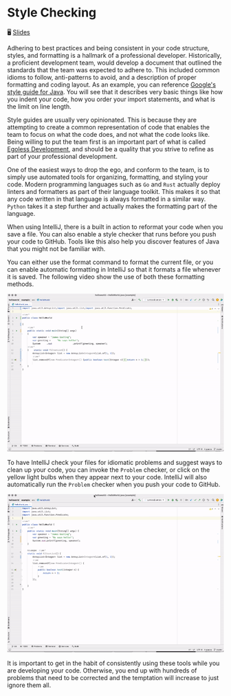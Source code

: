 # Style Checking

🖥️ [Slides](https://docs.google.com/presentation/d/1xy5WXrwQuZLEOtAX7W9B9ZgICc047wQz/edit?usp=sharing&ouid=114081115660452804792&rtpof=true&sd=true)

Adhering to best practices and being consistent in your code structure, styles, and formatting is a hallmark of a professional developer. Historically, a proficient development team, would develop a document that outlined the standards that the team was expected to adhere to. This included common idioms to follow, anti-patterns to avoid, and a description of proper formatting and coding layout. As an example, you can reference [Google's style guide for Java](https://google.github.io/styleguide/javaguide.html). You will see that it describes very basic things like how you indent your code, how you order your import statements, and what is the limit on line length.

Style guides are usually very opinionated. This is because they are attempting to create a common representation of code that enables the team to focus on what the code does, and not what the code looks like. Being willing to put the team first is an important part of what is called [Egoless Development](https://blog.codinghorror.com/the-ten-commandments-of-egoless-programming/), and should be a quality that you strive to refine as part of your professional development.

One of the easiest ways to drop the ego, and conform to the team, is to simply use automated tools for organizing, formatting, and styling your code. Modern programming languages such as `Go` and `Rust` actually deploy linters and formatters as part of their language toolkit. This makes it so that any code written in that language is always formatted in a similar way. `Python` takes it a step further and actually makes the formatting part of the language.

When using IntelliJ, there is a built in action to reformat your code when you save a file. You can also enable a style checker that runs before you push your code to GitHub. Tools like this also help you discover features of Java that you might not be familiar with.

You can either use the format command to format the current file, or you can enable automatic formatting in IntelliJ so that it formats a file whenever it is saved. The following video show the use of both these formatting methods.

![Auto format](autoFormat.gif)

To have IntelliJ check your files for idiomatic problems and suggest ways to clean up your code, you can invoke the `Problem` checker, or click on the yellow light bulbs when they appear next to your code. IntelliJ will also automatically run the `Problem` checker when you push your code to GitHub.

![Style Checker](styleChecker.gif)

It is important to get in the habit of consistently using these tools while you are developing your code. Otherwise, you end up with hundreds of problems that need to be corrected and the temptation will increase to just ignore them all.
